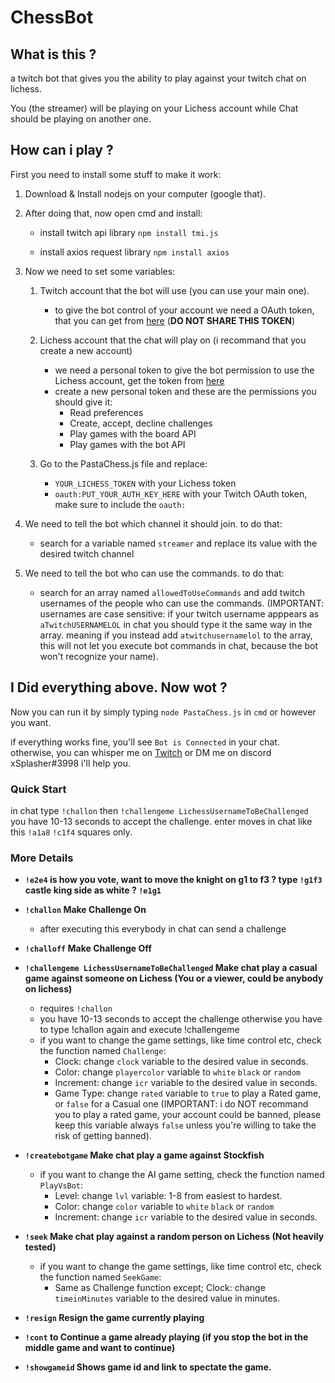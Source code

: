 # ChessBot

## What is this ?
a twitch bot that gives you the ability to play against your twitch chat on lichess.

You (the streamer) will be playing on your Lichess account while Chat should be playing on another one.

## How can i play ?
First you need to install some stuff to make it work:

1. Download & Install nodejs on your computer (google that).
     

2. After doing that, now open cmd and install:

   - install twitch api library
     ``` npm install tmi.js ```

   - install axios request library
     ``` npm install axios ``` 
     




3. Now we need to set some variables:
    1. Twitch account that the bot will use (you can use your main one).
       - to give the bot control of your account we need a OAuth token, that you can get from [here](https://twitchapps.com/tmi/) (**DO NOT SHARE THIS TOKEN**)

    2. Lichess account that the chat will play on (i recommand that you create a new account)
       - we need a personal token to give the bot permission to use the Lichess account, get the token from [here](https://lichess.org/account/oauth/token)
       - create a new personal token and these are the permissions you should give it:
         - Read preferences
         - Create, accept, decline challenges
         - Play games with the board API
         - Play games with the bot API

    3. Go to the PastaChess.js file and replace:
       - ```YOUR_LICHESS_TOKEN``` with your Lichess token
       - ```oauth:PUT_YOUR_AUTH_KEY_HERE``` with your Twitch OAuth token, make sure to include the ```oauth:```



4. We need to tell the bot which channel it should join. to do that:
   - search for a variable named ```streamer``` and replace its value with the desired twitch channel

5. We need to tell the bot who can use the commands. to do that:
   - search for an array named ```allowedToUseCommands``` and add twitch usernames of the people who can use the commands. (IMPORTANT: usernames are case sensitive: if your twitch username apppears as ```aTwitchUSERNAMELOL``` in chat you should type it the same way in the array. meaning if you instead add ```atwitchusernamelol``` to the array, this will not let you execute bot commands in chat, because the bot won't recognize your name).


## I Did everything above. Now wot ?

Now you can run it by simply typing ```node PastaChess.js``` in ```cmd``` or however you want.

if everything works fine, you'll see ```Bot is Connected``` in your chat. otherwise, you can whisper me on [Twitch](https://www.twitch.tv/xsplasher) or DM me on discord xSplasher#3998 i'll help you.

### Quick Start

in chat type ```!challon``` then ```!challengeme LichessUsernameToBeChallenged``` you have 10-13 seconds to accept the challenge. 
enter moves in chat like this ```!a1a8``` ```!c1f4``` squares only.


### More Details

- __```!e2e4``` is how you vote, want to move the knight on g1 to f3 ? type ```!g1f3``` castle king side as white ? ```!e1g1```__

- __```!challon``` Make Challenge On__
  - after executing this everybody in chat can send a challenge

- __```!challoff``` Make Challenge Off__

- __```!challengeme LichessUsernameToBeChallenged``` Make chat play a casual game against someone on Lichess (You or a viewer, could be anybody on lichess)__
  - requires ```!challon```
  - you have 10-13 seconds to accept the challenge otherwise you have to type !challon again and execute !challengeme
  - if you want to change the game settings, like time control etc, check the function named ```Challenge```:
    - Clock: change ```clock``` variable to the desired value in seconds.
    - Color: change ```playercolor``` variable to ```white``` ```black``` or ```random```
    - Increment: change ```icr``` variable to the desired value in seconds.
    - Game Type: change ```rated``` variable to ```true``` to play a Rated game, or ```false``` for a Casual one (IMPORTANT: i do NOT recommand you to play a rated game, your account could be banned, please keep this variable always ```false``` unless you're willing to take the risk of getting banned).

- __```!createbotgame``` Make chat play a game against Stockfish__
  - if you want to change the AI game setting, check the function named ```PlayVsBot```:
    - Level: change ```lvl``` variable: 1-8 from easiest to hardest.
    - Color: change ```color``` variable to ```white``` ```black``` or ```random```
    - Increment: change ```icr``` variable to the desired value in seconds.
    


- __```!seek``` Make chat play against a random person on Lichess (Not heavily tested)__
  - if you want to change the game settings, like time control etc, check the function named ```SeekGame```:
    - Same as Challenge function except; Clock: change ```timeinMinutes``` variable to the desired value in minutes.
    
- __```!resign``` Resign the game currently playing__
   
- __```!cont``` to Continue a game already playing (if you stop the bot in the middle game and want to continue)__

- __```!showgameid``` Shows game id and link to spectate the game.__
    
